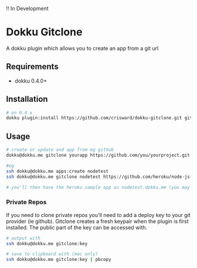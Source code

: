 !! In Development

# Dokku Gitclone

A dokku plugin which allows you to create an app from a git url


## Requirements

* dokku 0.4.0+

## Installation

```bash
# on 0.4.x
dokku plugin:install https://github.com/crisward/dokku-gitclone.git gitclone
```

## Usage

```bash
# create or update and app from eg github
dokku@dokku.me gitclone yourapp https://github.com/you/yourproject.git

#eg 
ssh dokku@dokku.me apps:create nodetest
ssh dokku@dokku.me gitclone nodetest https://github.com/heroku/node-js-getting-started.git

# you'll then have the heroku sample app on nodetest.dokku.me (you may have to update your hosts file)
```

### Private Repos

If you need to clone private repos you'll need to add a deploy key to your git provider (ie github).
Gitclone creates a fresh keypair when the plugin is first installed. The public part of the key can be accessed with.

```bash
# output with
ssh dokku@dokku.me gitclone:key

# save to clipboard with (mac only)
ssh dokku@dokku.me gitclone:key | pbcopy
```


